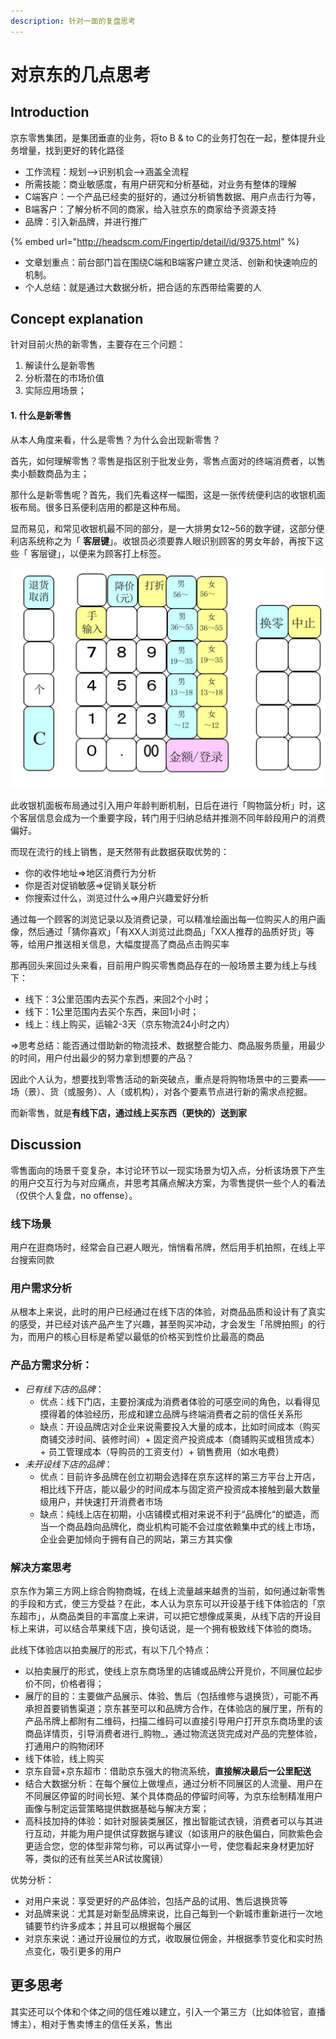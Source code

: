 ```yaml
---
description: 针对一面的复盘思考
---
```


# 对京东的几点思考

## Introduction

京东零售集团，是集团垂直的业务，将to B & to C的业务打包在一起，整体提升业务增量，找到更好的转化路径

* 工作流程：规划--&gt;识别机会--&gt;涵盖全流程
* 所需技能：商业敏感度，有用户研究和分析基础，对业务有整体的理解
* C端客户：一个产品已经卖的挺好的，通过分析销售数据、用户点击行为等，
* B端客户：了解分析不同的商家，给入驻京东的商家给予资源支持
* 品牌：引入新品牌，并进行推广

{% embed url="http://headscm.com/Fingertip/detail/id/9375.html" %}

* 文章划重点：前台部门旨在围绕C端和B端客户建立灵活、创新和快速响应的机制。
* 个人总结：就是通过大数据分析，把合适的东西带给需要的人

## Concept explanation

针对目前火热的新零售，主要存在三个问题：

1. 解读什么是新零售
2. 分析潜在的市场价值
3. 实际应用场景；

#### 1. 什么是新零售

从本人角度来看，什么是零售？为什么会出现新零售？

首先，如何理解零售？零售是指区别于批发业务，零售点面对的终端消费者，以售卖小额数商品为主；

那什么是新零售呢？首先，我们先看这样一幅图，这是一张传统便利店的收银机面板布局。很多日系便利店用的都是这种布局。

显而易见，和常见收银机最不同的部分，是一大排男女12~56的数字键，这部分便利店系统称之为「 **客层键**」。收银员必须要靠人眼识别顾客的男女年龄，再按下这些「 客层键」，以便来为顾客打上标签。

![Figure 1: &#x65E5;&#x7CFB;&#x4FBF;&#x5229;&#x5E97;&#x6536;&#x94F6;&#x673A;&#x9762;&#x677F;&#x5E03;&#x5C40;](.gitbook/assets/image.png)

此收银机面板布局通过引入用户年龄判断机制，日后在进行「购物篮分析」时，这个客层信息会成为一个重要字段，转门用于归纳总结并推测不同年龄段用户的消费偏好。

而现在流行的线上销售，是天然带有此数据获取优势的：

* 你的收件地址=&gt;地区消费行为分析
* 你是否对促销敏感=&gt;促销关联分析
* 你搜索过什么，浏览过什么=&gt;用户兴趣爱好分析

通过每一个顾客的浏览记录以及消费记录，可以精准绘画出每一位购买人的用户画像，然后通过「猜你喜欢」「有XX人浏览过此商品」「XX人推荐的品质好货」等等，给用户推送相关信息，大幅度提高了商品点击购买率

那再回头来回过头来看，目前用户购买零售商品存在的一般场景主要为线上与线下： 

* 线下：3公里范围内去买个东西，来回2个小时；
* 线下：1公里范围内去买个东西，来回1小时；
* 线上：线上购买，运输2-3天（京东物流24小时之内）

=&gt;思考总结：能否通过借助新的物流技术、数据整合能力、商品服务质量，用最少的时间，用户付出最少的努力拿到想要的产品？

因此个人认为，想要找到零售活动的新突破点，重点是将购物场景中的三要素——场（景）、货（或服务）、人（或机构），对各个要素节点进行新的需求点挖掘。

而新零售，就是**有线下店，通过线上买东西（更快的）送到家**

## Discussion

零售面向的场景千变复杂，本讨论环节以一现实场景为切入点，分析该场景下产生的用户交互行为与对应痛点，并思考其痛点解决方案，为零售提供一些个人的看法（仅供个人复盘，no offense）。

### **线下场景**

用户在逛商场时，经常会自己避人眼光，悄悄看吊牌，然后用手机拍照，在线上平台搜索同款

### **用户需求分析**

从根本上来说，此时的用户已经通过在线下店的体验，对商品品质和设计有了真实的感受，并已经对该产品产生了兴趣，甚至购买冲动，才会发生「吊牌拍照」的行为，而用户的核心目标是希望以最低的价格买到性价比最高的商品

### **产品方需求分析**：

* _已有线下店的品牌_：
  * 优点：线下门店，主要扮演成为消费者体验的可感空间的角色，以看得见摸得着的体验经历，形成和建立品牌与终端消费者之前的信任关系形
  * 缺点：开设品牌店对企业来说需要投入大量的成本，比如时间成本（购买商铺交涉时间、装修时间）+ 固定资产投资成本（商铺购买或租赁成本）+ 员工管理成本（导购员的工资支付）+ 销售费用（如水电费）
* _未开设线下店的品牌_：
  * 优点：目前许多品牌在创立初期会选择在京东这样的第三方平台上开店，相比线下开店，能以最少的时间成本与固定资产投资成本接触到最大数量级用户，并快速打开消费者市场
  * 缺点：纯线上店在初期，小店铺模式相对来说不利于“品牌化“的塑造，而当一个商品趋向品牌化，商业机构可能不会过度依赖集中式的线上市场，企业会更加倾向于拥有自己的网站，第三方其实像

### **解决方案思考**

京东作为第三方网上综合购物商城，在线上流量越来越贵的当前，如何通过新零售的手段和方式，使三方受益？在此，本人认为京东可以开设基于线下体验店的「京东超市」，从商品类目的丰富度上来讲，可以把它想像成莱奥，从线下店的开设目标上来讲，可以结合苹果线下店，换句话说，是一个拥有极致线下体验的商场。

此线下体验店以拍卖展厅的形式，有以下几个特点：

* 以拍卖展厅的形式，使线上京东商场里的店铺或品牌公开竞价，不同展位起步价不同，价格者得；
* 展厅的目的：主要做产品展示、体验、售后（包括维修与退换货），可能不再承担首要销售渠道；京东甚至可以和品牌方合作，在体验店的展厅里，所有的产品吊牌上都附有二维码，扫描二维码可以直接引导用户打开京东商场里的该商品详情页，引导消费者进行_购物_，通过物流送货完成对产品的完整体验，打通用户的购物闭环
* 线下体验，线上购买
* 京东自营+京东超市：借助京东强大的物流系统，**直接解决最后一公里配送**
* 结合大数据分析：在每个展位上做埋点，通过分析不同展区的人流量、用户在不同展区停留的时间长短、某个具体商品的停留时间等，为京东绘制精准用户画像与制定运营策略提供数据基础与解决方案；
* 高科技加持的体验：如针对服装类展区，推出智能试衣镜，消费者可以与其进行互动，并能为用户提供试穿数据与建议（如该用户的肤色偏白，同款紫色会更适合您，您的体型非常匀称，可以再试穿小一号，使您看起来身材更加好等，类似的还有丝芙兰AR试妆魔镜）

优势分析：

* 对用户来说：享受更好的产品体验，包括产品的试用、售后退换货等
* 对品牌来说：尤其是对新型品牌来说，比自己每到一个新城市重新进行一次地铺要节约许多成本；并且可以根据每个展区
* 对京东来说：通过开设展位的方式，收取展位佣金，并根据季节变化和实时热点变化，吸引更多的用户

## 更多思考

其实还可以个体和个体之间的信任难以建立，引入一个第三方（比如体验官，直播博主），相对于售卖博主的信任关系，售出



